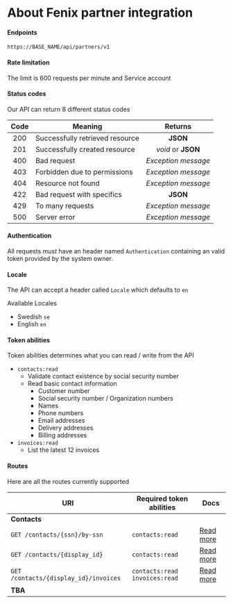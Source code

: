 # About Fenix partner integration

#### Endpoints

`https://BASE_NAME/api/partners/v1`

#### Rate limitation

The limit is 600 requests per minute and  Service account

#### Status codes

Our API can return 8 different status codes

| Code | Meaning                         |       Returns       |
| :--: | ------------------------------- | :-----------------: |
| 200  | Successfully retrieved resource |      **JSON**       |
| 201  | Successfully created resource   | _void_ or **JSON**  |
| 400  | Bad request                     | _Exception message_ |
| 403  | Forbidden due to permissions    | _Exception message_ |
| 404  | Resource not found              | _Exception message_ |
| 422  | Bad request with specifics      |      **JSON**       |
| 429  | To many requests                | _Exception message_ |
| 500  | Server error                    | _Exception message_ |

#### Authentication
All requests _must_ have an header named `Authentication` containing an valid token provided by the system owner.

#### Locale

The API can accept a header called `Locale` which defaults to `en`

Available Locales

* Swedish `se`
* English `en`

#### Token abilities

Token abilities determines what you can read / write from the API

* `contacts:read`
  * Validate contact existence by social security number
  * Read basic contact information
    * Customer number
    * Social security number / Organization numbers
    * Names
    * Phone numbers
    * Email addresses
    * Delivery addresses
    * Billing addresses
* `invoices:read`
  * List the latest 12 invoices

#### Routes

Here are all the routes currently supported

| URI                                   | Required token abilities        | Docs                          |
| ------------------------------------- | ------------------------------- | ----------------------------- |
| **Contacts**                          |                                 |                               |
| `GET /contacts/{ssn}/by-ssn`          | `contacts:read`                 | [Read more](docs/contacts.md) |
| `GET /contacts/{display_id}`          | `contacts:read`                 | [Read more](docs/contacts.md) |
| `GET /contacts/{display_id}/invoices` | `contacts:read` `invoices:read` | [Read more](docs/contacts.md) |
| **TBA**                               |                                 |                               |



